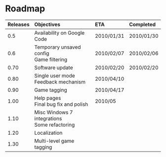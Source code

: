 # Roadmap #

| **Releases** | **Objectives** | **ETA** | **Completed** |
|:-------------|:---------------|:--------|:--------------|
| 0.5          | Availability on Google Code | 2010/01/31 | 2010/01/30    |
| 0.6          | Temporary unsaved config <br /> Game filtering | 2010/02/07 | 2010/02/06    |
| 0.70         | Software update | 2010/02/20 | 2010/02/20    |
| 0.80         | Single user mode <br /> Feedback mechanism | 2010/04/10 |               |
| 0.90         | Game tagging   | 2010/04/17 |               |
| 1.00         | Help pages <br /> Final bug fix and polish | 2010/05 |               |
| 1.10         | Misc Windows 7 integrations <br /> Some refactoring |         |               |
| 1.20         | Localization   |         |               |
| 1.30         | Multi-level game tagging |         |               |